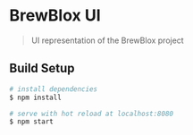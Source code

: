 # BrewBlox UI

> UI representation of the BrewBlox project

## Build Setup

``` bash
# install dependencies
$ npm install

# serve with hot reload at localhost:8080
$ npm start
```
